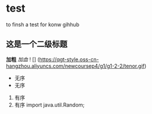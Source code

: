 # test
to finsh a test for  konw gihhub
## 这是一个二级标题
**加粗**
*加血*
! [] (https://qgt-style.oss-cn-hangzhou.aliyuncs.com/newcoursep4/g1/g1-2-2/tenor.gif)
* 无序
* 无序
1. 有序
1. 有序
 import java.util.Random; 
